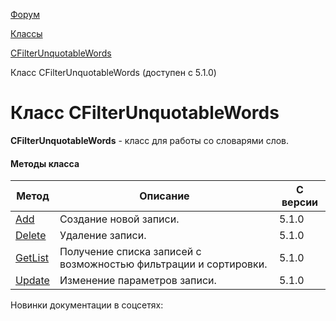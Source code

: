 [Форум](/api_help/forum/index.php)

[Классы](/api_help/forum/developer/index.php)

[CFilterUnquotableWords](/api_help/forum/developer/cfilterunquotablewords/index.php)

Класс CFilterUnquotableWords (доступен с 5.1.0)

Класс CFilterUnquotableWords
============================

**CFilterUnquotableWords** - класс для работы cо словарями слов.

#### Методы класса

| Метод | Описание | C версии |
| --- | --- | --- |
| [Add](/api_help/forum/developer/cfilterunquotablewords/add.php) | Создание новой записи. | 5.1.0 |
| [Delete](/api_help/forum/developer/cfilterunquotablewords/delete.php) | Удаление записи. | 5.1.0 |
| [GetList](/api_help/forum/developer/cfilterunquotablewords/getlist.php) | Получение списка записей с возможностью фильтрации и сортировки. | 5.1.0 |
| [Update](/api_help/forum/developer/cfilterunquotablewords/update.php) | Изменение параметров записи. | 5.1.0 |

Новинки документации в соцсетях: